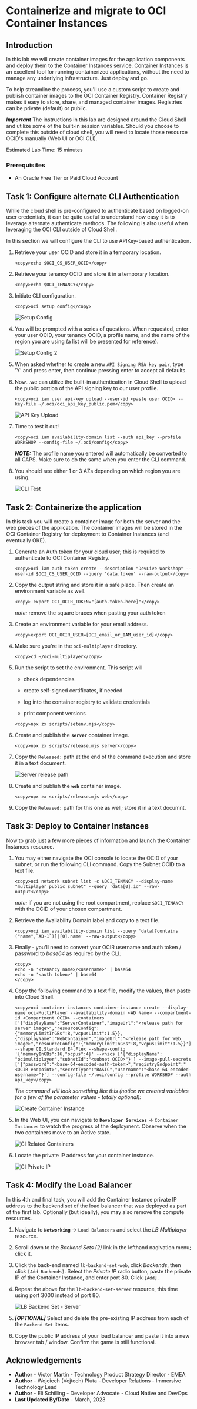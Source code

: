 # Containerize and migrate to OCI Container Instances

## Introduction

In this lab we will create container images for the application components and deploy them to the Container Instances service. Container Instances is an excellent tool for running containerized applications, without the need to manage any underlying infrastructure. Just deploy and go.

To help streamline the process, you'll use a custom script to create and publish container images to the OCI Container Registry. Container Registry makes it easy to store, share, and managed container images. Registries can be private (default) or public.

**_Important_** The instructions in this lab are designed around the Cloud Shell and utilize some of the built-in session variables. Should you choose to complete this outside of cloud shell, you will need to locate those resource OCID's manually (Web UI or OCI CLI).

Estimated Lab Time: 15 minutes

### Prerequisites

* An Oracle Free Tier or Paid Cloud Account

## Task 1: Configure alternate CLI Authentication

While the cloud shell is pre-configured to authenticate based on logged-on user credentials, it can be quite useful to understand how easy it is to leverage alternate authenticate methods. The following is also useful when leveraging the OCI CLI outside of Cloud Shell.

In this section we will configure the CLI to use APIKey-based authentication.

1. Retrieve your user OCID and store it in a temporary location.

    ```
    <copy>echo $OCI_CS_USER_OCID</copy>
    ```

2. Retrieve your tenancy OCID and store it in a temporary location.

    ```
    <copy>echo $OCI_TENANCY</copy>

3. Initiate CLI configuration.

    ```
    <copy>oci setup config</copy>
    ```

    ![Setup Config](/images/cli-config-01.png)

4. You will be prompted with a series of questions. When requested, enter your user OCID, your tenancy OCID, a profile name, and the name of the region you are using (a list will be presented for reference).

    ![Setup Config 2](images/cli-config-02.png)

5. When asked whether to create a new `API Signing RSA key pair`, type 'Y' and press enter, then continue pressing enter to accept all defaults.

6. Now...we can utilize the built-in authentication in Cloud Shell to upload the public portion of the API signing key to our user profile.

    ```
    <copy>oci iam user api-key upload --user-id <paste user OCID> --key-file ~/.oci/oci_api_key_public.pem</copy>
    ```

    ![API Key Upload](images/api-key-upload.png)

7. Time to test it out!

    ```
    <copy>oci iam availability-domain list --auth api_key --profile WORKSHOP --config-file ~/.oci/config</copy>
    ```

    **_NOTE:_** The profile name you entered will automatically be converted to all CAPS. Make sure to do the same when you enter the CLI command.

8. You should see either 1 or 3 AZs depending on which region you are using.

    ![CLI Test](images/cli-test.png)

## Task 2: Containerize the application

In this task you will create a container image for both the server and the web pieces of the application. The container images will be stored in the OCI Container Registry for deployment to Container Instances (and eventually OKE).

1. Generate an Auth token for your cloud user; this is required to authenticate to OCI Container Registry.

    ```
    <copy>oci iam auth-token create --description "DevLive-Workshop" --user-id $OCI_CS_USER_OCID --query 'data.token' --raw-output</copy>
    ```

2. Copy the output string and store it in a safe place. Then create an environment variable as well.

    ```
    <copy> export OCI_OCIR_TOKEN="[auth-token-here]"</copy>
    ```

    _note:_ remove the square braces when pasting your auth token

3. Create an environment variable for your email address.

    ```
    <copy>export OCI_OCIR_USER=[OCI_email_or_IAM_user_id]</copy>
    ```

4. Make sure you're in the `oci-multiplayer` directory.

    ```
    <copy>cd ~/oci-multiplayer</copy>
    ```

5. Run the script to set the environment. This script will

    * check dependencies

    * create self-signed certificates, if needed

    * log into the container registry to validate credentials

    * print component versions

    ```
    <copy>npx zx scripts/setenv.mjs</copy>
    ```

6. Create and publish the **`server`** container image.

    ```
    <copy>npx zx scripts/release.mjs server</copy>
    ```

7. Copy the `Released:` path at the end of the command execution and store it in a text document.

    ![Server release path](images/release-server-01.png)

8. Create and publish the **`web`** container image.

    ```
    <copy>npx zx scripts/release.mjs web</copy>
    ```

9. Copy the `Released:` path for this one as well; store it in a text documnt.


## Task 3: Deploy to Container Instances ##
Now to grab just a few more pieces of information and launch the Container Instances resource.

1. You may either navigate the OCI console to locate the OCID of your subnet, or run the following CLI command. Copy the Subnet OCID to a text file.

    ```
    <copy>oci network subnet list -c $OCI_TENANCY --display-name "multiplayer public subnet" --query 'data[0].id' --raw-output</copy>
    ```

    _note:_ if you are not using the root compartment, replace `$OCI_TENANCY` with the OCID of your chosen compartment.

2. Retrieve the Availability Domain label and copy to a text file.

    ```
    <copy>oci iam availability-domain list --query 'data[?contains ("name",`AD-1`)]|[0].name' --raw-output</copy>
    ```

3. Finally - you'll need to convert your OCIR username and auth token / password to _base64_ as requirec by the CLI.

    ```
    <copy>
    echo -n '<tenancy name>/<username>' | base64
    echo -n '<auth token>' | base64
    </copy>
    ```

4. Copy the following command to a text file, modify the <placeholder> values, then paste into Cloud Shell.

    ```
    <copy>oci container-instances container-instance create --display-name oci-MultiPlayer --availability-domain <AD Name> --compartment-id <Compartment OCID> --containers ['{"displayName":"ServerContainer","imageUrl":"<release path for server image>","resourceConfig":{"memoryLimitInGBs":8,"vcpusLimit":1.5}},{"displayName":"WebContainer","imageUrl":"<release path for Web image>","resourceConfig":{"memoryLimitInGBs":8,"vcpusLimit":1.5}}'] --shape CI.Standard.E4.Flex --shape-config '{"memoryInGBs":16,"ocpus":4}' --vnics ['{"displayName": "ocimultiplayer","subnetId":"<subnet OCID>"}'] --image-pull-secrets ['{"password":"<base-64-encoded-auth-token>","registryEndpoint":"<OCIR endpoint>","secretType":"BASIC","username":"<base-64-encoded-username>"}'] --config-file ~/.oci/config --profile WORKSHOP --auth api_key</copy>
    ```

    _The command will look something like this (notice we created variables for a few of the parameter values - totally optional):_

    ![Create Container Instance](images/cli-create-CI.png)

5. In the Web UI, you can navigate to **`Developer Services`** -> `Container Instances` to watch the progress of the deployment. Observe when the two containers move to an Active state.

    ![CI Related Containers](images/ContainerInstance-containers.png)

6. Locate the private IP address for your container instance.

    ![CI Private IP](images/ContainerInstance-privateIp.png)

## Task 4: Modify the Load Balancer
In this 4th and final task, you will add the Container Instance private IP address to the backend set of the load balancer that was deployed as part of the first lab. Optionally (but ideally), you may also remove the compute resources.

1. Navigate to **`Networking`** -> `Load Balancers` and select the _LB Multiplayer_ resource.

2. Scroll down to the _Backend Sets (2)_ link in the lefthand nagivation menu; click it.

3. Click the back-end named `lb-backend-set-web`, click _Backends_, then click `[Add Backends]`. Select the _Private IP_ radio button, paste the private IP of the Container Instance, and enter port 80. Click `[Add]`.

4. Repeat the above for the `lb-backend-set-server` resource, this time using port 3000 instead of port 80.

    ![LB Backend Set - Server](images/lb-backend-set-server.png)

5. **_[OPTIONAL]_** Select and delete the pre-existing IP address from each of the `Backend Set` items.

6. Copy the public IP address of your load balancer and paste it into a new browser tab / window. Confirm the game is still functional.










## Acknowledgements

* **Author** - Victor Martin - Technology Product Strategy Director - EMEA
* **Author** - Wojciech (Vojtech) Pluta - Developer Relations - Immersive Technology Lead
* **Author** - Eli Schilling - Developer Advocate - Cloud Native and DevOps
* **Last Updated By/Date** - March, 2023
